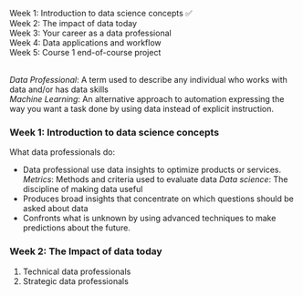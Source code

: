 Week 1: Introduction to data science concepts ✅<br>
Week 2: The impact of data today<br>
Week 3: Your career as a data professional<br>
Week 4: Data applications and workflow<br>
Week 5: Course 1 end-of-course project<br>
<br>

*Data Professional*: A term used to describe any individual who works with data and/or has data skills
<br>
*Machine Learning*: An alternative approach to automation expressing the way you want a task done by using data instead of explicit instruction. 
<br>

### Week 1: Introduction to data science concepts

What data professionals do:
* Data professional use data insights to optimize products or services.
*Metrics*: Methods and criteria used to evaluate data
*Data science*: The discipline of making data useful
* Produces broad insights that concentrate on which questions should be asked about data
* Confronts what is unknown by using advanced techniques to make predictions about the future.


### Week 2: The Impact of data today

1. Technical data professionals
2. Strategic data professionals 
